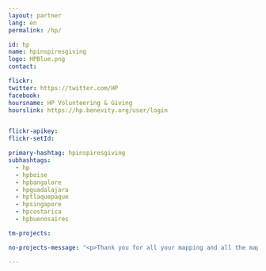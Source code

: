 ```yaml
---
layout: partner
lang: en
permalink: /hp/

id: hp
name: hpinspiresgiving
logo: HPBlue.png
contact:

flickr:
twitter: https://twitter.com/HP
facebook:
hoursname: HP Volunteering & Giving
hourslink: https://hp.benevity.org/user/login


flickr-apikey:
flickr-setId:

primary-hashtag: hpinspiresgiving
subhashtags:
  - hp
  - hpboise
  - hpbangalore
  - hpguadalajara
  - hptlaquepaque
  - hpsingapore
  - hpcostarica
  - hpbuenosaires

tm-projects:

no-projects-message: "<p>Thank you for all your mapping and all the mapathons you may have joined or led in our first phase of engagement with Missing Maps! Mappers like you, have helped shape how the world’s most vulnerable communities receive critical relief following disasters big and small. Together we have made such incredible progress tracing roads and buildings through Mapathon events that the preliminary work is now mostly complete.</p><p>American Red Cross is excited for a new phase of mapping, which will strengthen remote tracing, address evolving data needs, and integrate emerging technologies.</p><p>MapSwipe is a quick-to-learn mobile app, available on both iOS and Android, where you will be guided through a series of actions that will improve map data quality.   More details will be available soon on how you can get involved in MapSwipe and complete new challenges that will help amplify the impact of humanitarian mapping.</p><p>Please contact hpinspiresgiving@hp.com to receive updates and to schedule a MapSwipe event.</p>"

---
```

